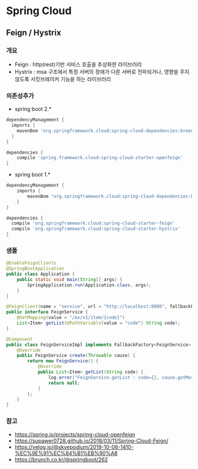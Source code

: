 # Spring Cloud

## Feign / Hystrix

### 개요

* Feign : http(rest)기반 서비스 호출을 추상화한 라이브러리
* Hystrix : msa 구조에서 특정 서버의 장애가 다른 서버로 전파되거나, 영향을 주지 않도록 서킷브레이커 기능을 하는 라이브러리

### 의존성추가

- spring boot 2.*

```groovy
dependencyManagement {
  imports {
    mavenBom 'org.springframework.cloud:spring-cloud-dependencies:Greenwich.RELEASE'
  }
}

dependencies {
    compile 'spring.framework.cloud:spring-cloud-starter-openfeign'
}
```

- spring boot 1.*

```groovy
dependencyManagement {
    imports {
        mavenBom "org.springframework.cloud:spring-cloud-dependencies:Dalston.SR1"
    }
}

dependencies {
  compile 'org.springframework.cloud:spring-cloud-starter-feign'
  compile 'org.springframework.cloud:spring-cloud-starter-hystrix'
}
```

### 샘플

```java
@EnableFeignClients
@SpringBootApplication
public class Application {
    public static void main(String[] args) {
        SpringApplication.run(Application.class, args);
    }
}
```

```java
@FeignClient(name = "service", url = "http://localhost:8080", fallbackFactory = FeignServiceImpl.class)
public interface FeignService {
    @GetMapping(value = "/ex/v1/item/{code}")
    List<Item> getList(@PathVariable(value = "code") String code);
}
```

```java
@Component
public class FeignServiceImpl implements FallbackFactory<FeignService> {
    @Override
    public FeignService create(Throwable cause) {
        return new FeignService() {
            @Override
            public List<Item> getList(String code) {
                log.error("FeignService.getList : code={}, cause.getMessage={}", code, cause.getMessage());
                return null;
            }
        };
    }
}
```

### 참고

* https://spring.io/projects/spring-cloud-openfeign
* https://supawer0728.github.io/2018/03/11/Spring-Cloud-Feign/
* https://velog.io/@skyepodium/2019-10-06-1410-%EC%9E%91%EC%84%B1%EB%90%A8
* https://brunch.co.kr/@springboot/262
